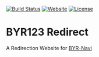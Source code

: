 [![Build Status](https://travis-ci.org/iROCKBUNNY/BYR123-Redirect.svg)](https://travis-ci.org/iROCKBUNNY/BYR123-Redirect)
[![Website](https://img.shields.io/website-up-down-green-red/http/byr123.irockbunny.com.svg)](http://byr123.irockbunny.com/)
[![License](https://img.shields.io/github/license/iROCKBUNNY/BYR123-Redirect.svg)](/LICENSE)

# BYR123 Redirect
A Redirection Website for [BYR-Navi](http://byr-navi.com/)
